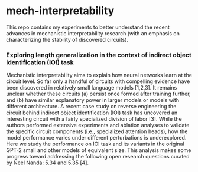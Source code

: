 # mech-interpretability

This repo contains my experiments to better understand the recent advances in mechanistic interpretability research (with an emphasis on characterizing the stability of discovered circuits).

### Exploring length generalization in the context of indirect object identification (IOI) task

Mechanistic interpretability aims to explain how neural networks learn at the circuit level. So far only a handful of circuits with compelling evidence have been discovered in relatively small language models [1,2,3]. It remains unclear whether these circuits (a) persist once formed after training further, and (b) have similar explanatory power in larger models or models with different architecture. A recent case study on reverse engineering the circuit behind indirect object identification (IOI) task has uncovered an interesting circuit with a fairly specialized division of labor [3]. While the authors performed extensive experiments and ablation analyses to validate the specific circuit components (i.e., specialized attention heads), how the model performance varies under different perturbations is underexplored. Here we study the performance on IOI task and its variants in the original GPT-2 small and other models of equivalent size. This analysis makes some progress toward addressing the following open research questions curated by Neel Nanda: 5.34 and 5.35 [4].

